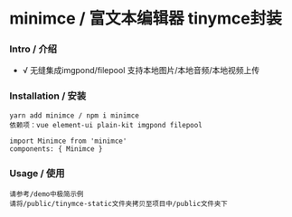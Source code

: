# minimce / 富文本编辑器 tinymce封装


### Intro / 介绍

- √ 无缝集成imgpond/filepool 支持本地图片/本地音频/本地视频上传


### Installation / 安装
```
yarn add minimce / npm i minimce
依赖项：vue element-ui plain-kit imgpond filepool

import Minimce from 'minimce'
components: { Minimce }
```


### Usage / 使用
```
请参考/demo中极简示例
请将/public/tinymce-static文件夹拷贝至项目中/public文件夹下
```

